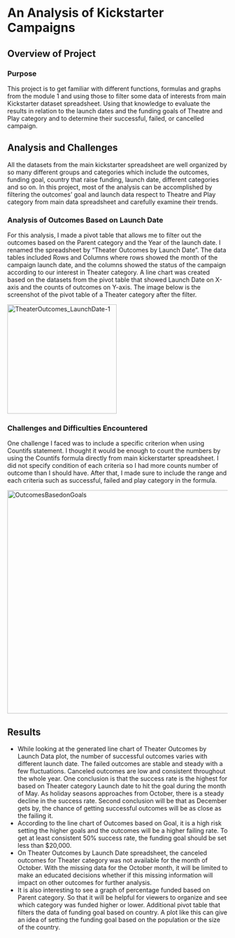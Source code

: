# An Analysis of Kickstarter Campaigns

## Overview of Project

### Purpose

This project is to get familiar with different functions, formulas and graphs from the module 1 and using those to filter some data of interests from main Kickstarter dataset spreadsheet. Using that knowledge to evaluate the results in relation to the launch dates and the funding goals of Theatre and Play category and to determine their successful, failed, or cancelled campaign. 

## Analysis and Challenges
All the datasets from the main kickstarter spreadsheet are well organized by so many different groups and categories which include the outcomes, funding goal, country that raise funding, launch date, different categories and so on. In this project, most of the analysis can be accomplished by filtering the outcomes’ goal and launch data respect to Theatre and Play category from main data spreadsheet and carefully examine their trends. 

### Analysis of Outcomes Based on Launch Date 
For this analysis, I made a pivot table that allows me to filter out the outcomes based on the Parent category and the Year of the launch date. I renamed the spreadsheet by “Theater Outcomes by Launch Date”. The data tables included Rows and Columns where rows showed the month of the campaign launch date, and the columns showed the status of the campaign according to our interest in Theater category. A line chart was created based on the datasets from the pivot table that showed Launch Date on X-axis and the counts of outcomes on Y-axis. The image below is the screenshot of the pivot table of a Theater category after the filter.

<img width="250" alt="TheaterOutcomes_LaunchDate-1" src="https://user-images.githubusercontent.com/92502292/139186231-fe432be6-a06e-4d75-b397-af8d8d17c871.PNG">


### Challenges and Difficulties Encountered

One challenge I faced was to include a specific criterion when using Countifs statement. I thought it would be enough to count the numbers by using the Countifs formula directly from main kickerstarter spreadsheet. I did not specify condition of each criteria so I had more counts number of outcome than I should have. After that, I made sure to include the range and each criteria such as successful, failed and play category in the formula. 

<img width="511" alt="OutcomesBasedonGoals" src="https://user-images.githubusercontent.com/92502292/139186378-36e733f9-fcd4-4921-86ef-58306ebc93e1.PNG"> 

## Results

- While looking at the generated line chart of Theater Outcomes by Launch Data plot, the number of successful outcomes varies with different launch date. The failed outcomes are stable and steady with a few fluctuations.  Canceled outcomes are low and consistent throughout the whole year. One conclusion is that the success rate is the highest for based on Theater category Launch date to hit the goal during the month of May. As holiday seasons approaches from October, there is a steady decline in the success rate. Second conclusion will be that as December gets by, the chance of getting successful outcomes will be as close as the failing it. 
- According to the line chart of Outcomes based on Goal, it is a high risk setting the higher goals and the outcomes will be a higher failing rate. To get at least consistent 50% success rate, the funding goal should be set less than $20,000. 
- On Theater Outcomes by Launch Date spreadsheet, the canceled outcomes for Theater category was not available for the month of October. With the missing data for the October month, it will be limited to make an educated decisions whether if this missing information will impact on other outcomes for further analysis. 
- It is also interesting to see a graph of percentage funded based on Parent category. So that it will be helpful for viewers to organize and see which category was funded higher or lower. Additional pivot table that filters the data of funding goal based on country. A plot like this can give an idea of setting the funding goal based on the population or the size of the country. 
